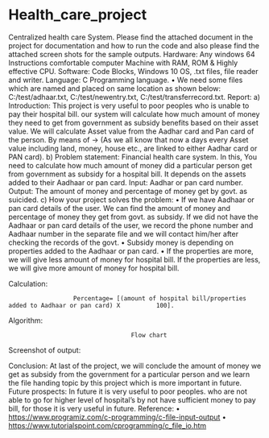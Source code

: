 # Health_care_project
Centralized health care System.
Please find the attached document in the project for documentation and how to run the code and also please find the attached screen shots for the sample outputs.
Hardware:
Any windows 64 Instructions comfortable computer Machine with RAM, ROM & Highly effective CPU.
Software:
Code Blocks, Windows 10 OS, .txt files, file reader and writer.
Language: 
 C Programming language.
•	We need some files which are named and placed on same location as shown below: C:/test/adhaar.txt, C:/test/newentry.txt, C:/test/transferrecord.txt.
Report:
a)	Introduction:
           This project is very useful to poor peoples who is unable to pay their hospital bill. our system will calculate how much amount of money they need to get from government as subsidy benefits based on their asset value.
We will calculate Asset value from the Aadhar card and Pan card of the person. By means of -> (As we all know that now a days every Asset value including land, money, house etc., are linked to either Aadhar card or PAN card).
b) Problem statement: 
     Financial health care system. In this, You need to calculate how much amount of money did a particular person get from government as subsidy for a hospital bill. It depends on the assets added to their Aadhaar or pan card.
Input:
Aadhar or pan card number.
Output:
The amount of money and percentage of money get by govt. as suicided. 
c) How your project solves the problem:
•	If we have Aadhaar or pan card details of the user. We can find the amount of money and percentage of money they get from govt. as subsidy. If we did not have the Aadhaar or pan card details of the user, we record the phone number and Aadhaar number in the separate file and we will contact him/her after checking the records of the govt.
•	Subsidy money is depending on properties added to the Aadhaar or pan card.
•	 If the properties are more, we will give less amount of money for hospital bill. If the properties are less, we will give more amount of money for hospital bill.
  
Calculation:  
         
                      Percentage= [(amount of hospital bill/properties added to Aadhaar or pan card) X          100].
 Algorithm:
                             
                                      Flow chart
 

Screenshot of output:
   



Conclusion:
      At last of the project, we will conclude the amount of money we get as subsidy from the government for a particular person and we learn the file handing topic by this project which is more important in future.
Future prospects:
      In future it is very useful to poor peoples. who are not able to go for higher level of hospital’s by not have sufficient money to pay bill, for those it is very useful in future.
Reference:
•	https://www.programiz.com/c-programming/c-file-input-output
•	https://www.tutorialspoint.com/cprogramming/c_file_io.htm

